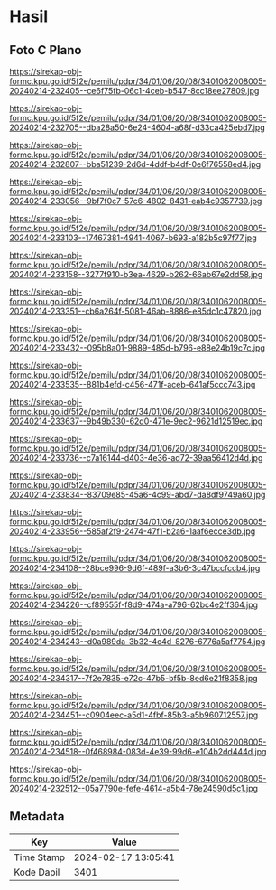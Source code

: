 # Hasil

## Foto C Plano

https://sirekap-obj-formc.kpu.go.id/5f2e/pemilu/pdpr/34/01/06/20/08/3401062008005-20240214-232405--ce6f75fb-06c1-4ceb-b547-8cc18ee27809.jpg

https://sirekap-obj-formc.kpu.go.id/5f2e/pemilu/pdpr/34/01/06/20/08/3401062008005-20240214-232705--dba28a50-6e24-4604-a68f-d33ca425ebd7.jpg

https://sirekap-obj-formc.kpu.go.id/5f2e/pemilu/pdpr/34/01/06/20/08/3401062008005-20240214-232807--bba51239-2d6d-4ddf-b4df-0e6f76558ed4.jpg

https://sirekap-obj-formc.kpu.go.id/5f2e/pemilu/pdpr/34/01/06/20/08/3401062008005-20240214-233056--9bf7f0c7-57c6-4802-8431-eab4c9357739.jpg

https://sirekap-obj-formc.kpu.go.id/5f2e/pemilu/pdpr/34/01/06/20/08/3401062008005-20240214-233103--17467381-4941-4067-b693-a182b5c97f77.jpg

https://sirekap-obj-formc.kpu.go.id/5f2e/pemilu/pdpr/34/01/06/20/08/3401062008005-20240214-233158--3277f910-b3ea-4629-b262-66ab67e2dd58.jpg

https://sirekap-obj-formc.kpu.go.id/5f2e/pemilu/pdpr/34/01/06/20/08/3401062008005-20240214-233351--cb6a264f-5081-46ab-8886-e85dc1c47820.jpg

https://sirekap-obj-formc.kpu.go.id/5f2e/pemilu/pdpr/34/01/06/20/08/3401062008005-20240214-233432--095b8a01-9889-485d-b796-e88e24b19c7c.jpg

https://sirekap-obj-formc.kpu.go.id/5f2e/pemilu/pdpr/34/01/06/20/08/3401062008005-20240214-233535--881b4efd-c456-471f-aceb-641af5ccc743.jpg

https://sirekap-obj-formc.kpu.go.id/5f2e/pemilu/pdpr/34/01/06/20/08/3401062008005-20240214-233637--9b49b330-62d0-471e-9ec2-9621d12519ec.jpg

https://sirekap-obj-formc.kpu.go.id/5f2e/pemilu/pdpr/34/01/06/20/08/3401062008005-20240214-233736--c7a16144-d403-4e36-ad72-39aa56412d4d.jpg

https://sirekap-obj-formc.kpu.go.id/5f2e/pemilu/pdpr/34/01/06/20/08/3401062008005-20240214-233834--83709e85-45a6-4c99-abd7-da8df9749a60.jpg

https://sirekap-obj-formc.kpu.go.id/5f2e/pemilu/pdpr/34/01/06/20/08/3401062008005-20240214-233956--585af2f9-2474-47f1-b2a6-1aaf6ecce3db.jpg

https://sirekap-obj-formc.kpu.go.id/5f2e/pemilu/pdpr/34/01/06/20/08/3401062008005-20240214-234108--28bce996-9d6f-489f-a3b6-3c47bccfccb4.jpg

https://sirekap-obj-formc.kpu.go.id/5f2e/pemilu/pdpr/34/01/06/20/08/3401062008005-20240214-234226--cf89555f-f8d9-474a-a796-62bc4e2ff364.jpg

https://sirekap-obj-formc.kpu.go.id/5f2e/pemilu/pdpr/34/01/06/20/08/3401062008005-20240214-234243--d0a989da-3b32-4c4d-8276-6776a5af7754.jpg

https://sirekap-obj-formc.kpu.go.id/5f2e/pemilu/pdpr/34/01/06/20/08/3401062008005-20240214-234317--7f2e7835-e72c-47b5-bf5b-8ed6e21f8358.jpg

https://sirekap-obj-formc.kpu.go.id/5f2e/pemilu/pdpr/34/01/06/20/08/3401062008005-20240214-234451--c0904eec-a5d1-4fbf-85b3-a5b960712557.jpg

https://sirekap-obj-formc.kpu.go.id/5f2e/pemilu/pdpr/34/01/06/20/08/3401062008005-20240214-234518--0f468984-083d-4e39-99d6-e104b2dd444d.jpg

https://sirekap-obj-formc.kpu.go.id/5f2e/pemilu/pdpr/34/01/06/20/08/3401062008005-20240214-232512--05a7790e-fefe-4614-a5b4-78e24590d5c1.jpg


## Metadata

| Key        | Value               |
| ---------- | ------------------- |
| Time Stamp | 2024-02-17 13:05:41 |
| Kode Dapil | 3401                |



